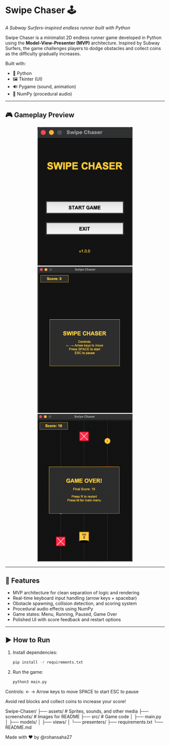 # Swipe Chaser 🕹️  
*A Subway Surfers-inspired endless runner built with Python*

Swipe Chaser is a minimalist 2D endless runner game developed in Python using the **Model-View-Presenter (MVP)** architecture. Inspired by Subway Surfers, the game challenges players to dodge obstacles and collect coins as the difficulty gradually increases.

Built with:
- 🐍 Python
- 🖼️ Tkinter (UI)
- 🔊 Pygame (sound, animation)
- 🧮 NumPy (procedural audio)

---

## 🎮 Gameplay Preview

<p align="center">
  <img src="screenshots/menu.png" width="300"/>
  <img src="screenshots/tutorial.png" width="300"/>
<!-- <img src="screenshots/ingame.png" width="300"/> -->  
  <img src="screenshots/gameover1.png" width="300"/>
</p>

---

## 🚀 Features

- MVP architecture for clean separation of logic and rendering
- Real-time keyboard input handling (arrow keys + spacebar)
- Obstacle spawning, collision detection, and scoring system
- Procedural audio effects using NumPy
- Game states: Menu, Running, Paused, Game Over
- Polished UI with score feedback and restart options

---

## ▶️ How to Run

1. Install dependencies:
   ```bash
   pip install -r requirements.txt
2. Run the game:
   ```bash
   python3 main.py

Controls:
← → Arrow keys to move
SPACE to start
ESC to pause

Avoid red blocks and collect coins to increase your score!

Swipe-Chaser/
├── assets/              # Sprites, sounds, and other media
├── screenshots/         # Images for README
├── src/                 # Game code
│   ├── main.py
│   ├── models/
│   ├── views/
│   └── presenters/
├── requirements.txt
└── README.md

Made with ❤️ by @rohansaha27
